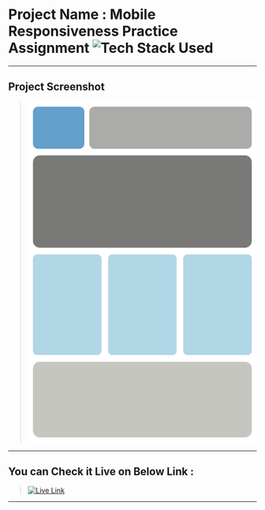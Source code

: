 # Project Name : Mobile Responsiveness Practice Assignment ![Tech Stack Used](https://img.shields.io/badge/Technologies-HTML%20%26%20CSS-blue)

---

## Project Screenshot

> ![SS](./ss.png)

---

## You can Check it Live on Below Link :

> [![Live Link](https://img.shields.io/badge/DEPLOYED-LINK-green)](https://mobile-responsiveness-sj.netlify.app/)

---

